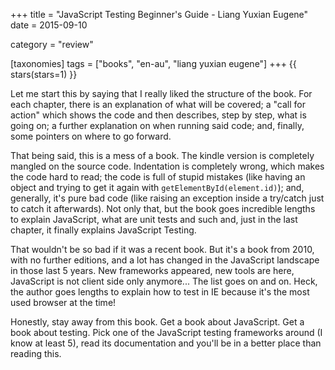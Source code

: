 +++
title = "JavaScript Testing Beginner's Guide - Liang Yuxian Eugene"
date = 2015-09-10

category = "review"

[taxonomies]
tags = ["books", "en-au", "liang yuxian eugene"]
+++
{{ stars(stars=1) }}

Let me start this by saying that I really liked the structure of the book. For each chapter, there is an explanation of what will be covered; a "call for action" which shows the code and then describes, step by step, what is going on; a further explanation on when running said code; and, finally, some pointers on where to go forward.

That being said, this is a mess of a book. The kindle version is completely mangled on the source code. Indentation is completely wrong, which makes the code hard to read; the code is full of stupid mistakes (like having an object and trying to get it again with `getElementById(element.id)`); and, generally, it's pure bad code (like raising an exception inside a try/catch just to catch it afterwards). Not only that, but the book goes incredible lengths to explain JavaScript, what are unit tests and such and, just in the last chapter, it finally explains JavaScript Testing.

That wouldn't be so bad if it was a recent book. But it's a book from 2010, with no further editions, and a lot has changed in the JavaScript landscape in those last 5 years. New frameworks appeared, new tools are here, JavaScript is not client side only anymore... The list goes on and on. Heck, the author goes lengths to explain how to test in IE because it's the most used browser at the time!

Honestly, stay away from this book. Get a book about JavaScript. Get a book about testing. Pick one of the JavaScript testing frameworks around (I know at least 5), read its documentation and you'll be in a better place than reading this.